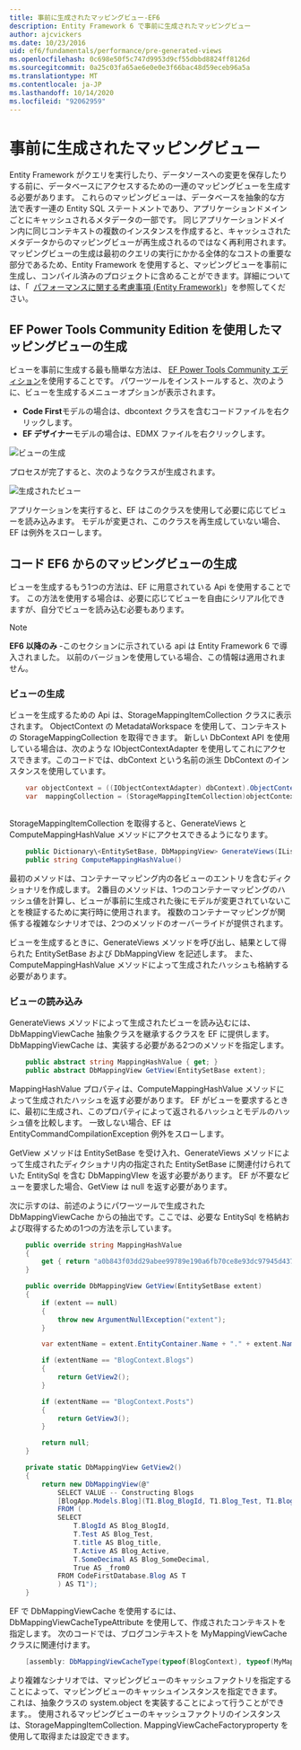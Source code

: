 ```yaml
---
title: 事前に生成されたマッピングビュー-EF6
description: Entity Framework 6 で事前に生成されたマッピングビュー
author: ajcvickers
ms.date: 10/23/2016
uid: ef6/fundamentals/performance/pre-generated-views
ms.openlocfilehash: 0c698e50f5c747d9953d9cf55dbbd8824ff8126d
ms.sourcegitcommit: 0a25c03fa65ae6e0e0e3f66bac48d59eceb96a5a
ms.translationtype: MT
ms.contentlocale: ja-JP
ms.lasthandoff: 10/14/2020
ms.locfileid: "92062959"
---
```

# <a name="pre-generated-mapping-views"></a>事前に生成されたマッピングビュー
Entity Framework がクエリを実行したり、データソースへの変更を保存したりする前に、データベースにアクセスするための一連のマッピングビューを生成する必要があります。 これらのマッピングビューは、データベースを抽象的な方法で表す一連の Entity SQL ステートメントであり、アプリケーションドメインごとにキャッシュされるメタデータの一部です。 同じアプリケーションドメイン内に同じコンテキストの複数のインスタンスを作成すると、キャッシュされたメタデータからのマッピングビューが再生成されるのではなく再利用されます。 マッピングビューの生成は最初のクエリの実行にかかる全体的なコストの重要な部分であるため、Entity Framework を使用すると、マッピングビューを事前に生成し、コンパイル済みのプロジェクトに含めることができます。詳細については、「  [パフォーマンスに関する考慮事項 (Entity Framework)](xref:ef6/fundamentals/performance/perf-whitepaper)」を参照してください。

## <a name="generating-mapping-views-with-the-ef-power-tools-community-edition"></a>EF Power Tools Community Edition を使用したマッピングビューの生成

ビューを事前に生成する最も簡単な方法は、 [EF Power Tools Community エディション](https://marketplace.visualstudio.com/items?itemName=ErikEJ.EntityFramework6PowerToolsCommunityEdition)を使用することです。 パワーツールをインストールすると、次のように、ビューを生成するメニューオプションが表示されます。

-   **Code First**モデルの場合は、dbcontext クラスを含むコードファイルを右クリックします。
-   **EF デザイナー**モデルの場合は、EDMX ファイルを右クリックします。

![ビューの生成](~/ef6/media/generateviews.png)

プロセスが完了すると、次のようなクラスが生成されます。

![生成されたビュー](~/ef6/media/generatedviews.png)

アプリケーションを実行すると、EF はこのクラスを使用して必要に応じてビューを読み込みます。 モデルが変更され、このクラスを再生成していない場合、EF は例外をスローします。

## <a name="generating-mapping-views-from-code---ef6-onwards"></a>コード EF6 からのマッピングビューの生成

ビューを生成するもう1つの方法は、EF に用意されている Api を使用することです。 この方法を使用する場合は、必要に応じてビューを自由にシリアル化できますが、自分でビューを読み込む必要もあります。

> [!NOTE]
> **EF6 以降のみ** -このセクションに示されている api は Entity Framework 6 で導入されました。 以前のバージョンを使用している場合、この情報は適用されません。

### <a name="generating-views"></a>ビューの生成

ビューを生成するための Api は、StorageMappingItemCollection クラスに表示されます。 ObjectContext の MetadataWorkspace を使用して、コンテキストの StorageMappingCollection を取得できます。 新しい DbContext API を使用している場合は、次のような IObjectContextAdapter を使用してこれにアクセスできます。このコードでは、dbContext という名前の派生 DbContext のインスタンスを使用しています。

``` csharp
    var objectContext = ((IObjectContextAdapter) dbContext).ObjectContext;
    var  mappingCollection = (StorageMappingItemCollection)objectContext.MetadataWorkspace
                                                                        .GetItemCollection(DataSpace.CSSpace);
```

StorageMappingItemCollection を取得すると、GenerateViews と ComputeMappingHashValue メソッドにアクセスできるようになります。

``` csharp
    public Dictionary\<EntitySetBase, DbMappingView> GenerateViews(IList<EdmSchemaError> errors)
    public string ComputeMappingHashValue()
```

最初のメソッドは、コンテナーマッピング内の各ビューのエントリを含むディクショナリを作成します。 2番目のメソッドは、1つのコンテナーマッピングのハッシュ値を計算し、ビューが事前に生成された後にモデルが変更されていないことを検証するために実行時に使用されます。 複数のコンテナーマッピングが関係する複雑なシナリオでは、2つのメソッドのオーバーライドが提供されます。

ビューを生成するときに、GenerateViews メソッドを呼び出し、結果として得られた EntitySetBase および DbMappingView を記述します。 また、ComputeMappingHashValue メソッドによって生成されたハッシュも格納する必要があります。

### <a name="loading-views"></a>ビューの読み込み

GenerateViews メソッドによって生成されたビューを読み込むには、DbMappingViewCache 抽象クラスを継承するクラスを EF に提供します。 DbMappingViewCache は、実装する必要がある2つのメソッドを指定します。

``` csharp
    public abstract string MappingHashValue { get; }
    public abstract DbMappingView GetView(EntitySetBase extent);
```

MappingHashValue プロパティは、ComputeMappingHashValue メソッドによって生成されたハッシュを返す必要があります。 EF がビューを要求するときに、最初に生成され、このプロパティによって返されるハッシュとモデルのハッシュ値を比較します。 一致しない場合、EF は EntityCommandCompilationException 例外をスローします。

GetView メソッドは EntitySetBase を受け入れ、GenerateViews メソッドによって生成されたディクショナリ内の指定された EntitySetBase に関連付けられていた EntitySql を含む DbMappingVIew を返す必要があります。 EF が不要なビューを要求した場合、GetView は null を返す必要があります。

次に示すのは、前述のようにパワーツールで生成された DbMappingViewCache からの抽出です。ここでは、必要な EntitySql を格納および取得するための1つの方法を示しています。

``` csharp
    public override string MappingHashValue
    {
        get { return "a0b843f03dd29abee99789e190a6fb70ce8e93dc97945d437d9a58fb8e2afd2e"; }
    }

    public override DbMappingView GetView(EntitySetBase extent)
    {
        if (extent == null)
        {
            throw new ArgumentNullException("extent");
        }

        var extentName = extent.EntityContainer.Name + "." + extent.Name;

        if (extentName == "BlogContext.Blogs")
        {
            return GetView2();
        }

        if (extentName == "BlogContext.Posts")
        {
            return GetView3();
        }

        return null;
    }

    private static DbMappingView GetView2()
    {
        return new DbMappingView(@"
            SELECT VALUE -- Constructing Blogs
            [BlogApp.Models.Blog](T1.Blog_BlogId, T1.Blog_Test, T1.Blog_title, T1.Blog_Active, T1.Blog_SomeDecimal)
            FROM (
            SELECT
                T.BlogId AS Blog_BlogId,
                T.Test AS Blog_Test,
                T.title AS Blog_title,
                T.Active AS Blog_Active,
                T.SomeDecimal AS Blog_SomeDecimal,
                True AS _from0
            FROM CodeFirstDatabase.Blog AS T
            ) AS T1");
    }
```

EF で DbMappingViewCache を使用するには、DbMappingViewCacheTypeAttribute を使用して、作成されたコンテキストを指定します。 次のコードでは、ブログコンテキストを MyMappingViewCache クラスに関連付けます。

``` csharp
    [assembly: DbMappingViewCacheType(typeof(BlogContext), typeof(MyMappingViewCache))]
```

より複雑なシナリオでは、マッピングビューのキャッシュファクトリを指定することによって、マッピングビューのキャッシュインスタンスを指定できます。 これは、抽象クラスの system.object を実装することによって行うことができます。。 使用されるマッピングビューのキャッシュファクトリのインスタンスは、StorageMappingItemCollection. MappingViewCacheFactoryproperty を使用して取得または設定できます。
